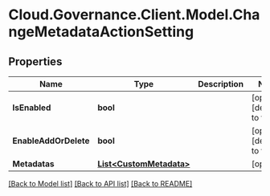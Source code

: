 # Cloud.Governance.Client.Model.ChangeMetadataActionSetting
## Properties

Name | Type | Description | Notes
------------ | ------------- | ------------- | -------------
**IsEnabled** | **bool** |  | [optional] [default to false]
**EnableAddOrDelete** | **bool** |  | [optional] [default to false]
**Metadatas** | [**List&lt;CustomMetadata&gt;**](CustomMetadata.md) |  | [optional] 

[[Back to Model list]](../README.md#documentation-for-models) [[Back to API list]](../README.md#documentation-for-api-endpoints) [[Back to README]](../README.md)

